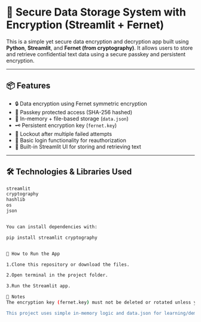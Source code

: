 # 🔐 Secure Data Storage System with Encryption (Streamlit + Fernet)

This is a simple yet secure data encryption and decryption app built using **Python**, **Streamlit**, and **Fernet (from cryptography)**. It allows users to store and retrieve confidential text data using a secure passkey and persistent encryption.

---

## 📦 Features

- 🔒 Data encryption using Fernet symmetric encryption
- 🔑 Passkey protected access (SHA-256 hashed)
- 🧠 In-memory + file-based storage (`data.json`)
- 🗝️ Persistent encryption key (`fernet.key`)
- 🚫 Lockout after multiple failed attempts
- 👤 Basic login functionality for reauthorization
- 📄 Built-in Streamlit UI for storing and retrieving text

---

## 🛠️ Technologies & Libraries Used

```bash
streamlit
cryptography
hashlib
os
json


You can install dependencies with:

pip install streamlit cryptography


🚀 How to Run the App

1.Clone this repository or download the files.

2.Open terminal in the project folder.

3.Run the Streamlit app.

🔐 Notes
The encryption key (fernet.key) must not be deleted or rotated unless you're prepared to lose access to previously stored encrypted data.

This project uses simple in-memory logic and data.json for learning/demo purposes. For production, consider using a secure database and authentication system.







